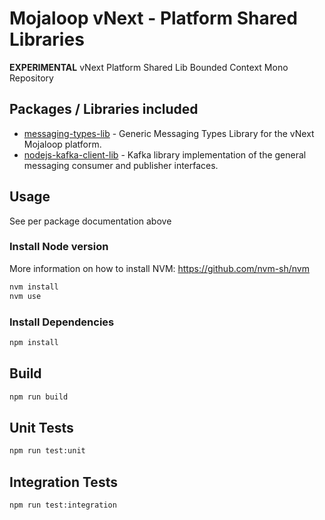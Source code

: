 # Mojaloop vNext - Platform Shared Libraries

**EXPERIMENTAL** vNext Platform Shared Lib Bounded Context Mono Repository

## Packages / Libraries included

- [messaging-types-lib](https://github.com/mojaloop/platform-shared-lib/tree/main/modules/messaging-types-lib) - Generic Messaging Types Library for the vNext Mojaloop platform.
- [nodejs-kafka-client-lib](https://github.com/mojaloop/platform-shared-lib/tree/main/modules/nodejs-kafka-client-lib) - Kafka library implementation of the general messaging consumer and publisher interfaces.

## Usage

See per package documentation above

### Install Node version

More information on how to install NVM: https://github.com/nvm-sh/nvm

```bash
nvm install
nvm use
```

### Install Dependencies

```bash
npm install
```

## Build

```bash
npm run build
```

## Unit Tests

```bash
npm run test:unit
```

## Integration Tests

```bash
npm run test:integration
```
